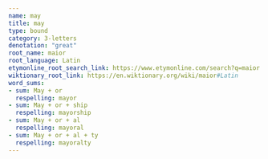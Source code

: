 ```yaml
---
name: may
title: may
type: bound
category: 3-letters
denotation: "great"
root_name: maior
root_language: Latin
etymonline_root_search_link: https://www.etymonline.com/search?q=maior
wiktionary_root_link: https://en.wiktionary.org/wiki/maior#Latin
word_sums:
- sum: May + or
  respelling: mayor
- sum: May + or + ship
  respelling: mayorship
- sum: May + or + al
  respelling: mayoral
- sum: May + or + al + ty
  respelling: mayoralty
---
```

